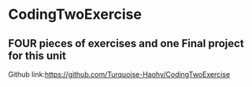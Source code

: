 # CodingTwoExercise
## FOUR pieces of exercises and one Final project for this unit
Github link:https://github.com/Turquoise-Haohy/CodingTwoExercise


